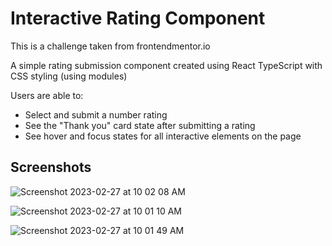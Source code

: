 
# Interactive Rating Component

This is a challenge taken from frontendmentor.io

A simple rating submission component created using React TypeScript with CSS styling (using modules)

Users are able to:

- Select and submit a number rating
- See the "Thank you" card state after submitting a rating
- See hover and focus states for all interactive elements on the page





## Screenshots
![Screenshot 2023-02-27 at 10 02 08 AM](https://user-images.githubusercontent.com/110628956/221616027-b8266fc6-4db3-4f70-9982-cee463c5494e.jpg)

![Screenshot 2023-02-27 at 10 01 10 AM](https://user-images.githubusercontent.com/110628956/221616055-4d24e432-30b2-4f39-a964-aa12d2de607f.jpg)

![Screenshot 2023-02-27 at 10 01 49 AM](https://user-images.githubusercontent.com/110628956/221616039-837dca26-b489-41aa-b0f4-ee0609b92342.jpg)